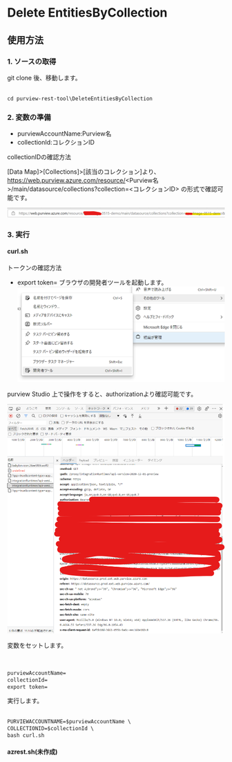 # Delete EntitiesByCollection

## 使用方法

### 1. ソースの取得

git clone 後、移動します。

```bash:bash

cd purview-rest-tool\DeleteEntitiesByCollection

```

### 2. 変数の準備

- purviewAccountName:Purview名
- collectionId:コレクションID

collectionIDの確認方法

[Data Map]>[Collections]>[該当のコレクション]より、
https://web.purview.azure.com/resource/<Purview名>/main/datasource/collections?collection=<コレクションID>
の形式で確認可能です。

![](.image/2021-12-14-11-51-10.png)

### 3. 実行
#### curl.sh

トークンの確認方法

- export token=
ブラウザの開発者ツールを起動します。
![](.image/2021-12-14-11-53-28.png)

purview Studio 上で操作をすると、authorizationより確認可能です。

![](.image/2021-12-14-11-54-53.png)


変数をセットします。

```bash:bash


purviewAccountName=
collectionId=
export token=

```

実行します。

```bash:bash

PURVIEWACCOUNTNAME=$purviewAccountName \
COLLECTIONID=$collectionId \
bash curl.sh

```


#### azrest.sh(未作成)